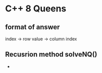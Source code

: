 # C++ 8 Queens


## format of answer
index -> row
value -> column index


## Recusrion method solveNQ()
- 

## 
